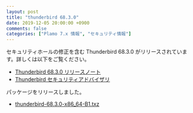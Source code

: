 ```yaml
---
layout: post
title: "thunderbird 68.3.0"
date: 2019-12-05 20:00:00 +0900
comments: false
categories: ["Plamo 7.x 情報", "セキュリティ情報"]
---
```

セキュリティホールの修正を含む Thunderbird 68.3.0 がリリースされています。詳しくは以下をご覧ください。

* [Thunderbird 68.3.0 リリースノート](https://www.mozilla.org/en-US/thunderbird/68.3.0/releasenotes/)
* [Thunderbird セキュリティアドバイザリ](https://www.mozilla.org/en-US/security/known-vulnerabilities/thunderbird/#thunderbird68.3.0)

パッケージをリリースしました。

* [thunderbird-68.3.0-x86_64-B1.txz](https://repository.plamolinux.org/pub/linux/Plamo/Plamo-7.x/x86_64/plamo/06_xapps/thunderbird-68.3.0-x86_64-B1.txz)
